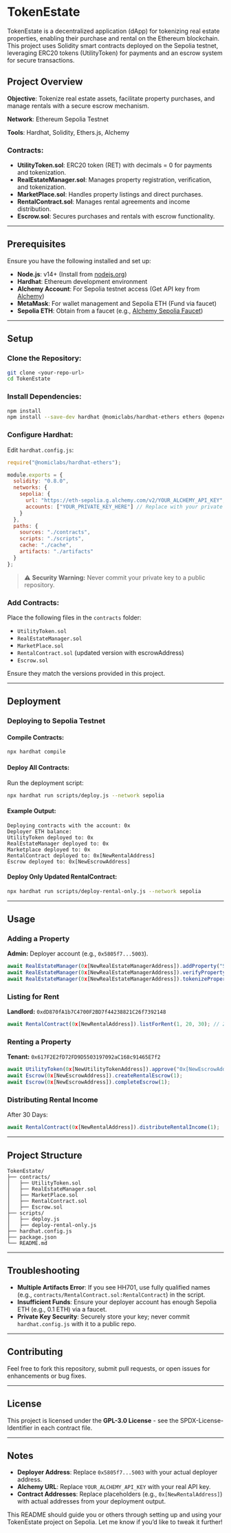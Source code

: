 # TokenEstate

TokenEstate is a decentralized application (dApp) for tokenizing real estate properties, enabling their purchase and rental on the Ethereum blockchain. This project uses Solidity smart contracts deployed on the Sepolia testnet, leveraging ERC20 tokens (UtilityToken) for payments and an escrow system for secure transactions.

## Project Overview

**Objective**: Tokenize real estate assets, facilitate property purchases, and manage rentals with a secure escrow mechanism.

**Network**: Ethereum Sepolia Testnet

**Tools**: Hardhat, Solidity, Ethers.js, Alchemy

### Contracts:
- **UtilityToken.sol**: ERC20 token (RET) with decimals = 0 for payments and tokenization.
- **RealEstateManager.sol**: Manages property registration, verification, and tokenization.
- **MarketPlace.sol**: Handles property listings and direct purchases.
- **RentalContract.sol**: Manages rental agreements and income distribution.
- **Escrow.sol**: Secures purchases and rentals with escrow functionality.

---

## Prerequisites

Ensure you have the following installed and set up:

- **Node.js**: v14+ (Install from [nodejs.org](https://nodejs.org/))
- **Hardhat**: Ethereum development environment
- **Alchemy Account**: For Sepolia testnet access (Get API key from [Alchemy](https://www.alchemy.com/))
- **MetaMask**: For wallet management and Sepolia ETH (Fund via faucet)
- **Sepolia ETH**: Obtain from a faucet (e.g., [Alchemy Sepolia Faucet](https://www.alchemy.com/faucets/ethereum-sepolia))

---

## Setup

### Clone the Repository:
```bash
git clone <your-repo-url>
cd TokenEstate
```

### Install Dependencies:
```bash
npm install
npm install --save-dev hardhat @nomiclabs/hardhat-ethers ethers @openzeppelin/contracts
```

### Configure Hardhat:
Edit `hardhat.config.js`:
```javascript
require("@nomiclabs/hardhat-ethers");

module.exports = {
  solidity: "0.8.0",
  networks: {
    sepolia: {
      url: "https://eth-sepolia.g.alchemy.com/v2/YOUR_ALCHEMY_API_KEY",
      accounts: ["YOUR_PRIVATE_KEY_HERE"] // Replace with your private key
    }
  },
  paths: {
    sources: "./contracts",
    scripts: "./scripts",
    cache: "./cache",
    artifacts: "./artifacts"
  }
};
```
> ⚠️ **Security Warning:** Never commit your private key to a public repository.

### Add Contracts:
Place the following files in the `contracts` folder:
- `UtilityToken.sol`
- `RealEstateManager.sol`
- `MarketPlace.sol`
- `RentalContract.sol` (updated version with escrowAddress)
- `Escrow.sol`

Ensure they match the versions provided in this project.

---

## Deployment

### Deploying to Sepolia Testnet

#### Compile Contracts:
```bash
npx hardhat compile
```

#### Deploy All Contracts:
Run the deployment script:
```bash
npx hardhat run scripts/deploy.js --network sepolia
```

#### Example Output:
```
Deploying contracts with the account: 0x
Deployer ETH balance: 
UtilityToken deployed to: 0x
RealEstateManager deployed to: 0x
Marketplace deployed to: 0x
RentalContract deployed to: 0x[NewRentalAddress]
Escrow deployed to: 0x[NewEscrowAddress]
```

#### Deploy Only Updated RentalContract:
```bash
npx hardhat run scripts/deploy-rental-only.js --network sepolia
```

---

## Usage

### Adding a Property
**Admin:** Deployer account (e.g., `0x5805f7...5003`).

```javascript
await RealEstateManager(0x[NewRealEstateManagerAddress]).addProperty("Skyline Condo", "789 Sky Ln", 1500, "0xdD870fA1b7C4700F2BD7f44238821C26f7392148");
await RealEstateManager(0x[NewRealEstateManagerAddress]).verifyProperty(1);
await RealEstateManager(0x[NewRealEstateManagerAddress]).tokenizeProperty(1, 100);
```

### Listing for Rent
**Landlord:** `0xdD870fA1b7C4700F2BD7f44238821C26f7392148`
```javascript
await RentalContract(0x[NewRentalAddress]).listForRent(1, 20, 30); // 20 RET, 30 days
```

### Renting a Property
**Tenant:** `0x617F2E2fD72FD9D5503197092aC168c91465E7f2`
```javascript
await UtilityToken(0x[NewUtilityTokenAddress]).approve("0x[NewEscrowAddress]", 20);
await Escrow(0x[NewEscrowAddress]).createRentalEscrow(1);
await Escrow(0x[NewEscrowAddress]).completeEscrow(1);
```

### Distributing Rental Income
After 30 Days:
```javascript
await RentalContract(0x[NewRentalAddress]).distributeRentalIncome(1);
```

---

## Project Structure
```
TokenEstate/
├── contracts/
│   ├── UtilityToken.sol
│   ├── RealEstateManager.sol
│   ├── MarketPlace.sol
│   ├── RentalContract.sol
│   ├── Escrow.sol
├── scripts/
│   ├── deploy.js
│   ├── deploy-rental-only.js
├── hardhat.config.js
├── package.json
└── README.md
```

---

## Troubleshooting

- **Multiple Artifacts Error**: If you see HH701, use fully qualified names (e.g., `contracts/RentalContract.sol:RentalContract`) in the script.
- **Insufficient Funds**: Ensure your deployer account has enough Sepolia ETH (e.g., 0.1 ETH) via a faucet.
- **Private Key Security**: Securely store your key; never commit `hardhat.config.js` with it to a public repo.

---

## Contributing
Feel free to fork this repository, submit pull requests, or open issues for enhancements or bug fixes.

---

## License
This project is licensed under the **GPL-3.0 License** - see the SPDX-License-Identifier in each contract file.

---

## Notes
- **Deployer Address**: Replace `0x5805f7...5003` with your actual deployer address.
- **Alchemy URL**: Replace `YOUR_ALCHEMY_API_KEY` with your real API key.
- **Contract Addresses**: Replace placeholders (e.g., `0x[NewRentalAddress]`) with actual addresses from your deployment output.

This README should guide you or others through setting up and using your TokenEstate project on Sepolia. Let me know if you’d like to tweak it further!




